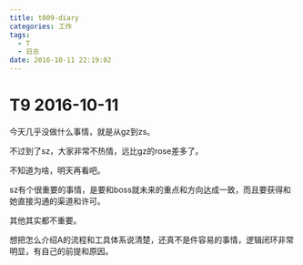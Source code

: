 ```yaml
---
title: t009-diary
categories: 工作
tags:
  - T
  - 日志
date: 2016-10-11 22:19:02
---
```

# T9 2016-10-11
今天几乎没做什么事情，就是从gz到zs。

不过到了sz，大家非常不热情，远比gz的rose差多了。

不知道为啥，明天再看吧。

sz有个很重要的事情，是要和boss就未来的重点和方向达成一致，而且要获得和她直接沟通的渠道和许可。

其他其实都不重要。

想把怎么介绍A的流程和工具体系说清楚，还真不是件容易的事情，逻辑闭环非常明显，有自己的前提和原因。